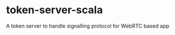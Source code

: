 token-server-scala
=========================

A token server to handle signalling protocol for WebRTC based app
